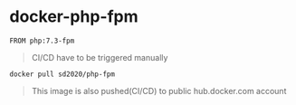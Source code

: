 # docker-php-fpm

```
FROM php:7.3-fpm
```

> CI/CD have to be triggered manually

```
docker pull sd2020/php-fpm
```

> This image is also pushed(CI/CD) to public hub.docker.com account

